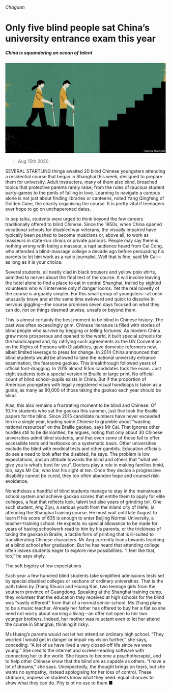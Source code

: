 ###### Chaguan

# Only five blind people sat China’s university entrance exam this year 

##### China is squandering an ocean of talent 

![image](images/20200815_CND000_0.jpg) 

> Aug 15th 2020 

SEVERAL STARTLING things awaited 20 blind Chinese youngsters attending a residential course that began in Shanghai this week, designed to prepare them for university. Adult instructors, many of them also blind, broached topics that protective parents rarely raise, from the rules of raucous student party-games to the perils of falling in love. Learning to navigate a campus alone is not just about finding libraries or canteens, noted Yang Qingfeng of Golden Cane, the charity organising the course. It is pretty vital if teenagers ever hope to go on unchaperoned dates.

In pep talks, students were urged to think beyond the few careers traditionally offered to blind Chinese. Since the 1950s, when China opened vocational schools for disabled war veterans, the visually impaired have typically been pushed to become musicians or, above all, to work as masseurs in state-run clinics or private parlours. People may say there is nothing wrong with being a masseur, a rapt audience heard from Cai Cong, who attended a blind-massage college a decade ago before persuading his parents to let him work as a radio journalist. Well that is fine, said Mr Cai—as long as it is your choice.


Several students, all neatly clad in black trousers and yellow polo shirts, admitted to nerves about the final test of the course. It will involve leaving the hotel alone to find a place to eat in central Shanghai, trailed by sighted volunteers who will intervene only if danger looms. Yet the real novelty of the course is arguably simpler. For this small group of youngsters—at once unusually brave and at the same time awkward and quick to dissolve in nervous giggling—the course promises seven days focused on what they can do, not on things deemed unwise, unsafe or beyond them.

This is almost certainly the best moment to be blind in Chinese history. The past was often exceedingly grim. Chinese literature is filled with stories of blind people who survive by begging or telling fortunes. As modern China grew more prosperous and opened to the world, it built special schools for the handicapped and, by ratifying such agreements as the UN Convention on the Rights of Persons with Disabilities, gave domestic reformers new, albeit limited leverage to press for change. In 2014 China announced that blind students would be allowed to take the national university entrance examination, the fearsome gaokao. This breakthrough followed years of official foot-dragging. In 2015 almost 9.5m candidates took the exam. Just eight students took a special version in Braille or large print. No official count of blind school-pupils exists in China. But if the proportion of American youngsters with legally registered visual handicaps is taken as a guide, as many as 80,000 of those taking the gaokao each year should be blind.

Alas, this also remains a frustrating moment to be blind and Chinese. Of 10.7m students who sat the gaokao this summer, just five took the Braille papers for the blind. Since 2015 candidate numbers have never exceeded ten in a single year, leading some Chinese to grumble about “wasting national resources” on the Braille gaokao, says Mr Cai. That ignores other hurdles still to be dismantled, he argues, noting that only about 30 Chinese universities admit blind students, and that even some of those fail to offer accessible tests and textbooks on a systematic basis. Other universities exclude the blind with medical tests and other gambits. Education officials do see a need to look after the disabled, he says. The problem is low expectations, and an attitude towards the blind and others that “what we give you is what’s best for you”. Doctors play a role in making families timid, too, says Mr Cai, who lost his sight at ten. Once they decide a progressive disability cannot be cured, they too often abandon hope and counsel risk-avoidance.

Nonetheless a handful of blind students manage to stay in the mainstream school system and achieve gaokao scores that entitle them to apply for elite colleges, a feat that reflects luck, talent but also years of grinding toil. One such student, Ang Ziyu, a serious youth from the inland city of Hefei, is attending the Shanghai training course. He must wait until late August to learn if his score of 635 is enough to enter Beijing Normal University, a teacher-training school. He expects no special allowance to be made for years of having schoolwork read to him by his parents, or the trickiness of taking the gaokao in Braille, a tactile form of printing that is ill-suited to transliterating Chinese characters. Mr Ang currently leans towards teaching at a blind school after graduation. But he has heard that attending college often leaves students eager to explore new possibilities. “I feel like that, too,” he says shyly.

The soft bigotry of low expectations

Each year a few hundred blind students take simplified admissions tests set by special disabled colleges or sections of ordinary universities. That is the path taken by Zhang Shuxin and Huang Kan, two teenage girls from the southern province of Guangdong. Speaking at the Shanghai training camp, they volunteer that the education they received at high schools for the blind was “vastly different” from that of a normal senior school. Ms Zhang plans to be a music teacher. Already her father has offered to buy her a flat so she need not worry about earning a living—an offer not open to her two younger brothers. Indeed, her mother was reluctant even to let her attend the course in Shanghai, thinking it risky.

Ms Huang’s parents would not let her attend an ordinary high school. “They worried I would get in danger or impair my vision further,” she says, conceding: “A lot of us have lived a very closed-off life since we were young.” She credits the internet and screen-reading software with connecting her to the world. She hopes to become a psychotherapist, and to help other Chinese know that the blind are as capable as others. “I have a lot of dreams,” she says. Unexpectedly, the thought brings on tears, but she wants no sympathy, instead apologising for her loss of control. These stubborn, impressive students know what they need: equal chances to show what they can do. Pity is of no use to them.■

